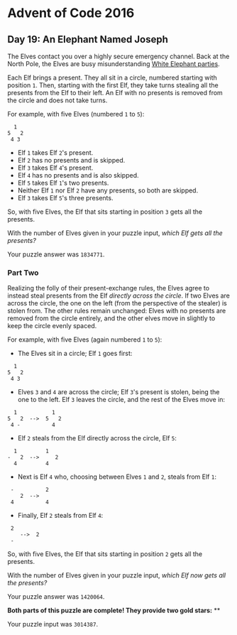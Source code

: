 # Advent of Code 2016

## Day 19: An Elephant Named Joseph

The Elves contact you over a highly secure emergency channel. Back at the
North Pole, the Elves are busy misunderstanding [White Elephant parties][1].

[1]: https://en.wikipedia.org/wiki/White_elephant_gift_exchange

Each Elf brings a present. They all sit in a circle, numbered starting with
position `1`. Then, starting with the first Elf, they take turns stealing all
the presents from the Elf to their left. An Elf with no presents is removed
from the circle and does not take turns.

For example, with five Elves (numbered `1` to `5`):

```
  1
5   2
 4 3
```

- Elf `1` takes Elf `2`'s present.
- Elf `2` has no presents and is skipped.
- Elf `3` takes Elf `4`'s present.
- Elf `4` has no presents and is also skipped.
- Elf `5` takes Elf `1`'s two presents.
- Neither Elf `1` nor Elf `2` have any presents, so both are skipped.
- Elf `3` takes Elf `5`'s three presents.

So, with five Elves, the Elf that sits starting in position `3` gets all the presents.

With the number of Elves given in your puzzle input, *which Elf gets all the presents?*

Your puzzle answer was `1834771`.

### Part Two

Realizing the folly of their present-exchange rules, the Elves agree to
instead steal presents from the Elf *directly across the circle*. If two Elves
are across the circle, the one on the left (from the perspective of the
stealer) is stolen from. The other rules remain unchanged: Elves with no
presents are removed from the circle entirely, and the other elves move in
slightly to keep the circle evenly spaced.

For example, with five Elves (again numbered `1` to `5`):

- The Elves sit in a circle; Elf `1` goes first:

```
  1
5   2
 4 3
```

- Elves `3` and `4` are across the circle; Elf `3`'s present is stolen, being
the one to the left. Elf `3` leaves the circle, and the rest of the Elves
move in:

```
  1           1
5   2  -->  5   2
 4 -          4
```

- Elf `2` steals from the Elf directly across the circle, Elf `5`:

```
  1         1 
-   2  -->     2
  4         4 
```

- Next is Elf `4` who, choosing between Elves `1` and `2`, steals from Elf `1`:

```
 -          2  
    2  -->
 4          4
```

- Finally, Elf `2` steals from Elf `4`:

```
 2
    -->  2  
 -
```

So, with five Elves, the Elf that sits starting in position `2` gets all the
presents.

With the number of Elves given in your puzzle input, *which Elf now gets all the presents?*

Your puzzle answer was `1420064`.

**Both parts of this puzzle are complete! They provide two gold stars:** **

Your puzzle input was `3014387`.
